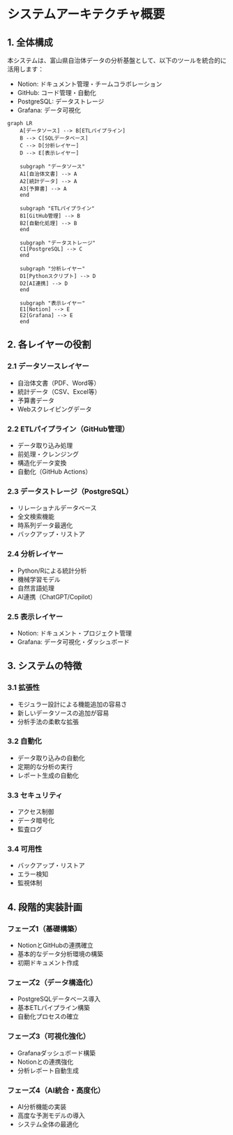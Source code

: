 # システムアーキテクチャ概要

## 1. 全体構成

本システムは、富山県自治体データの分析基盤として、以下のツールを統合的に活用します：

- Notion: ドキュメント管理・チームコラボレーション
- GitHub: コード管理・自動化
- PostgreSQL: データストレージ
- Grafana: データ可視化

```mermaid
graph LR
    A[データソース] --> B[ETLパイプライン]
    B --> C[SQLデータベース]
    C --> D[分析レイヤー]
    D --> E[表示レイヤー]
    
    subgraph "データソース"
    A1[自治体文書] --> A
    A2[統計データ] --> A
    A3[予算書] --> A
    end
    
    subgraph "ETLパイプライン"
    B1[GitHub管理] --> B
    B2[自動化処理] --> B
    end
    
    subgraph "データストレージ"
    C1[PostgreSQL] --> C
    end
    
    subgraph "分析レイヤー"
    D1[Pythonスクリプト] --> D
    D2[AI連携] --> D
    end
    
    subgraph "表示レイヤー"
    E1[Notion] --> E
    E2[Grafana] --> E
    end
```

## 2. 各レイヤーの役割

### 2.1 データソースレイヤー
- 自治体文書（PDF、Word等）
- 統計データ（CSV、Excel等）
- 予算書データ
- Webスクレイピングデータ

### 2.2 ETLパイプライン（GitHub管理）
- データ取り込み処理
- 前処理・クレンジング
- 構造化データ変換
- 自動化（GitHub Actions）

### 2.3 データストレージ（PostgreSQL）
- リレーショナルデータベース
- 全文検索機能
- 時系列データ最適化
- バックアップ・リストア

### 2.4 分析レイヤー
- Python/Rによる統計分析
- 機械学習モデル
- 自然言語処理
- AI連携（ChatGPT/Copilot）

### 2.5 表示レイヤー
- Notion: ドキュメント・プロジェクト管理
- Grafana: データ可視化・ダッシュボード

## 3. システムの特徴

### 3.1 拡張性
- モジュラー設計による機能追加の容易さ
- 新しいデータソースの追加が容易
- 分析手法の柔軟な拡張

### 3.2 自動化
- データ取り込みの自動化
- 定期的な分析の実行
- レポート生成の自動化

### 3.3 セキュリティ
- アクセス制御
- データ暗号化
- 監査ログ

### 3.4 可用性
- バックアップ・リストア
- エラー検知
- 監視体制

## 4. 段階的実装計画

### フェーズ1（基礎構築）
- NotionとGitHubの連携確立
- 基本的なデータ分析環境の構築
- 初期ドキュメント作成

### フェーズ2（データ構造化）
- PostgreSQLデータベース導入
- 基本ETLパイプライン構築
- 自動化プロセスの確立

### フェーズ3（可視化強化）
- Grafanaダッシュボード構築
- Notionとの連携強化
- 分析レポート自動生成

### フェーズ4（AI統合・高度化）
- AI分析機能の実装
- 高度な予測モデルの導入
- システム全体の最適化
